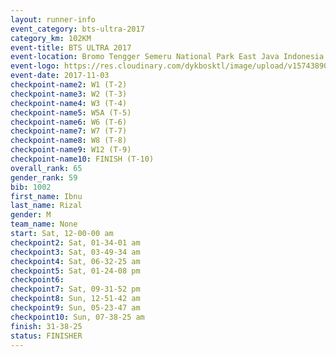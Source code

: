 ```yaml
---
layout: runner-info 
event_category: bts-ultra-2017 
category_km: 102KM 
event-title: BTS ULTRA 2017 
event-location: Bromo Tengger Semeru National Park East Java Indonesia 
event-logo: https://res.cloudinary.com/dykbosktl/image/upload/v1574389068/Logo/btsultra-profilpic_qfpjxb.png 
event-date: 2017-11-03 
checkpoint-name2: W1 (T-2) 
checkpoint-name3: W2 (T-3) 
checkpoint-name4: W3 (T-4) 
checkpoint-name5: W5A (T-5) 
checkpoint-name6: W6 (T-6) 
checkpoint-name7: W7 (T-7) 
checkpoint-name8: W8 (T-8) 
checkpoint-name9: W12 (T-9) 
checkpoint-name10: FINISH (T-10) 
overall_rank: 65
gender_rank: 59
bib: 1002
first_name: Ibnu
last_name: Rizal
gender: M
team_name: None
start: Sat, 12-00-00 am
checkpoint2: Sat, 01-34-01 am
checkpoint3: Sat, 03-49-34 am
checkpoint4: Sat, 06-32-25 am
checkpoint5: Sat, 01-24-08 pm
checkpoint6: 
checkpoint7: Sat, 09-31-52 pm
checkpoint8: Sun, 12-51-42 am
checkpoint9: Sun, 05-23-47 am
checkpoint10: Sun, 07-38-25 am
finish: 31-38-25
status: FINISHER
---
```

